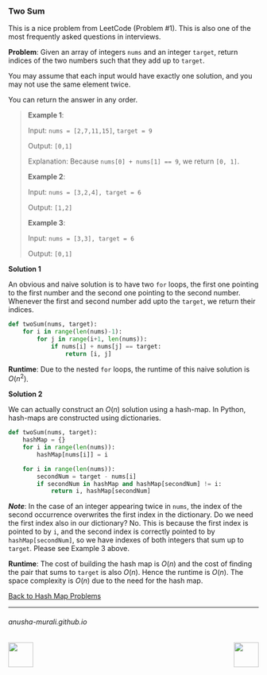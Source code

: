 ### Two Sum

This is a nice problem from LeetCode (Problem #1). This is also one of the most frequently asked questions in interviews.

**Problem**: Given an array of integers `nums` and an integer `target`, return indices of the two numbers such that 
they add up to `target`.

You may assume that each input would have exactly one solution, and you may not use the same element twice.

You can return the answer in any order.

> **Example 1**:
> 
> Input: `nums = [2,7,11,15]`, `target = 9`
> 
> Output: `[0,1]`
> 
> Explanation: Because `nums[0] + nums[1] == 9`, we return `[0, 1]`.
> 
> **Example 2**:
>
> Input: `nums = [3,2,4], target = 6`
> 
> Output: `[1,2]`
> 
> **Example 3**:
>
> Input: `nums = [3,3], target = 6`
> 
> Output: `[0,1]`

**Solution 1**

An obvious and naive solution is to have two `for` loops, the first one pointing to the first number and the second one pointing to the second number. Whenever the first and second number add upto the `target`, we return their indices.

```python
def twoSum(nums, target):
    for i in range(len(nums)-1):
        for j in range(i+1, len(nums)):
            if nums[i] + nums[j] == target:
                return [i, j]
```

**Runtime**: Due to the nested `for` loops, the runtime of this naive solution is $O(n^2)$. 

**Solution 2**

We can actually construct an $O(n)$ solution using a hash-map. In Python, hash-maps are constructed using dictionaries.

```python
def twoSum(nums, target):
    hashMap = {}
    for i in range(len(nums)):
        hashMap[nums[i]] = i

    for i in range(len(nums)):
        secondNum = target - nums[i]
        if secondNum in hashMap and hashMap[secondNum] != i:
            return i, hashMap[secondNum]
```

***Note***: In the case of an integer appearing twice in `nums`, the index of the second occurrence overwrites the first index in the dictionary. Do we need the first index also in our dictionary? No. This is because the first index is pointed to by `i`, and the second index is correctly pointed to by `hashMap[secondNum]`, so we have indexes of both integers that sum up to `target`. Please see Example 3 above.

**Runtime**: The cost of building the hash map is $O(n)$ and the cost of finding the pair that sums to `target` is also $O(n)$. Hence the runtime is $O(n)$. The space complexity is $O(n)$ due to the need for the hash map.

[Back to Hash Map Problems](./problems.md)

* * *
###### anusha-murali.github.io

<img src="https://github.com/anusha-murali/anusha-murali.github.io/assets/111596338/639243aa-2857-4595-a65a-7852762bb002" width="50" height="50" align="left">

[<img src="https://github.com/user-attachments/assets/989cfb30-4fb8-40f8-a812-8a054869aa32" width="50" height="50" align="right">](../index.md)
